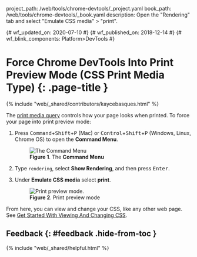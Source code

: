 project_path: /web/tools/chrome-devtools/_project.yaml
book_path: /web/tools/chrome-devtools/_book.yaml
description: Open the "Rendering" tab and select "Emulate CSS media" > "print".

{# wf_updated_on: 2020-07-10 #}
{# wf_published_on: 2018-12-14 #}
{# wf_blink_components: Platform>DevTools #}

# Force Chrome DevTools Into Print Preview Mode (CSS Print Media Type) {: .page-title }

{% include "web/_shared/contributors/kaycebasques.html" %}

[MDN]: https://developer.mozilla.org/en-US/docs/Web/CSS/Media_Queries/Using_media_queries

The [print media query][MDN] controls how your page looks when printed. To force your page
into print preview mode:

1. Press <kbd>Command</kbd>+<kbd>Shift</kbd>+<kbd>P</kbd> (Mac) or
   <kbd>Control</kbd>+<kbd>Shift</kbd>+<kbd>P</kbd> (Windows, Linux, Chrome OS) to open the **Command Menu**.

     <figure>
       <img src="/web/tools/chrome-devtools/images/shared/command-menu.png"
            alt="The Command Menu"/>
       <figcaption>
         <b>Figure 1</b>. The <b>Command Menu</b>
     </figure>

1. Type `rendering`, select **Show Rendering**, and then press <kbd>Enter</kbd>.
1. Under **Emulate CSS media** select **print**.

     <figure>
       <img src="/web/tools/chrome-devtools/css/imgs/print-mode.png"
            alt="Print preview mode."/>
       <figcaption>
         <b>Figure 2</b>. Print preview mode
     </figure>

From here, you can view and change your CSS, like any other web page.
See [Get Started With Viewing And Changing CSS](/web/tools/chrome-devtools/css/).

## Feedback {: #feedback .hide-from-toc }

{% include "web/_shared/helpful.html" %}
